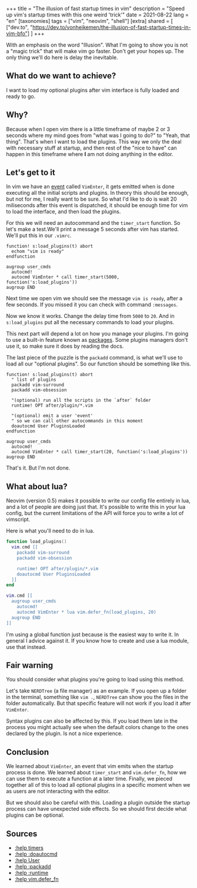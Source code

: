 +++
title = "The illusion of fast startup times in vim"
description = "Speed up vim's startup times with this one weird 'trick'"
date = 2021-08-22
lang = "en"
[taxonomies]
tags = ["vim", "neovim", "shell"]
[extra]
shared = [
  ["dev.to", "https://dev.to/vonheikemen/the-illusion-of-fast-startup-times-in-vim-bfo"]
]
+++

With an emphasis on the word "Illusion". What I'm going to show you is not a "magic trick" that will make vim go faster. Don't get your hopes up. The only thing we'll do here is delay the inevitable.

## What do we want to achieve?

I want to load my optional plugins after vim interface is fully loaded and ready to go.

## Why?

Because when I open vim there is a little timeframe of maybe 2 or 3 seconds where my mind goes from "what was I going to do?" to "Yeah, that thing". That's when I want to load the plugins. This way we only the deal with necessary stuff at startup, and then rest of the "nice to have" can happen in this timeframe where **I** am not doing anything in the editor.

## Let's get to it

In vim we have an [event](https://vimhelp.org/autocmd.txt.html#autocmd-events) called `VimEnter`, it gets emitted when is done executing all the initial scripts and plugins. In theory this should be enough, but not for me, I really want to be sure. So what I'd like to do is wait 20 miliseconds after this event is dispatched, it should be enough time for vim to load the interface, and then load the plugins.

For this we will need an autocommand and the `timer_start` function. So let's make a test.We'll print a message 5 seconds after vim has started. We'll put this in our `.vimrc`.

```vim
function! s:load_plugins(t) abort
  echom "vim is ready"
endfunction

augroup user_cmds
  autocmd!
  autocmd VimEnter * call timer_start(5000, function('s:load_plugins'))
augroup END
```

Next time we open vim we should see the message `vim is ready`, after a few seconds. If you missed it you can check with command `:messages`.

Now we know it works. Change the delay time from `5000` to `20`. And in `s:load_plugins` put all the necessary commands to load your plugins.

This next part will depend a lot on how you manage your plugins. I'm going to use a built-in feature known as [packages](https://vimhelp.org/repeat.txt.html#packages). Some plugins managers don't use it, so make sure it does by reading the docs.

The last piece of the puzzle is the `packadd` command, is what we'll use to load all our "optional plugins". So our function should be something like this. 

```vim
function! s:load_plugins(t) abort
  " list of plugins
  packadd vim-surround
  packadd vim-obsession

  "(optional) run all the scripts in the `after` folder
  runtime! OPT after/plugin/*.vim

  "(optional) emit a user 'event'
  " so we can call other autocommands in this moment
  doautocmd User PluginsLoaded
endfunction

augroup user_cmds
  autocmd!
  autocmd VimEnter * call timer_start(20, function('s:load_plugins'))
augroup END
```

That's it. But I'm not done.

## What about lua?

Neovim (version 0.5) makes it possible to write our config file entirely in lua, and a lot of people are doing just that. It's possible to write this in your lua config, but the current limitations of the API will force you to write a lot of vimscript.

Here is what you'll need to do in lua.

```lua
function load_plugins()
  vim.cmd [[
    packadd vim-surround
    packadd vim-obsession

    runtime! OPT after/plugin/*.vim
    doautocmd User PluginsLoaded
  ]]
end

vim.cmd [[
  augroup user_cmds
    autocmd!
    autocmd VimEnter * lua vim.defer_fn(load_plugins, 20)
  augroup END
]]
```

I'm using a global function just because is the easiest way to write it. In general I advice against it. If you know how to create and use a lua module, use that instead.

## Fair warning

You should consider what plugins you're going to load using this method.

Let's take `NERDTree` (a file manager) as an example. If you open up a folder in the terminal, something like `vim .`, `NERDTree` can show you the files in the folder automatically. But that specific feature will not work if you load it after `VimEnter`.

Syntax plugins can also be affected by this. If you load them late in the process you might actually see when the default colors change to the ones declared by the plugin. Is not a nice experience.

## Conclusion

We learned about `VimEnter`, an event that vim emits when the startup process is done. We learned about `timer_start` and `vim.defer_fn`, how we can use them to execute a function at a later time. Finally, we pieced together all of this to load all optional plugins in a specific moment when we as users are not interacting with the editor.

But we should also be careful with this. Loading a plugin outside the startup process can have unexpected side effects. So we should first decide what plugins can be optional.

## Sources

* [:help timers](https://vimhelp.org/eval.txt.html#timers) 
* [:help :doautocmd](https://vimhelp.org/autocmd.txt.html#%3Adoautocmd) 
* [:help User](https://vimhelp.org/autocmd.txt.html#User)
* [:help :packadd](https://vimhelp.org/repeat.txt.html#%3Apackadd)
* [:help :runtime](https://vimhelp.org/repeat.txt.html#%3Aruntime) 
* [:help vim.defer_fn](https://neovim.io/doc/user/lua.html#vim.defer_fn())

